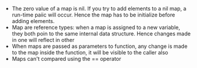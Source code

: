 - The zero value of a map is nil. If you try to add elements to a nil map, a run-time paiic will occur. Hence the map has to be initialize before adding elements.
- Map are reference types: when a map is assigned to a new variable, they both poin to the same internal data structure. Hence changes made in one will reflect in other
- When maps are passed as parameters to function, any change is made to the map inside the function, it will be visible to the caller also
- Maps can't compared using the == operator
